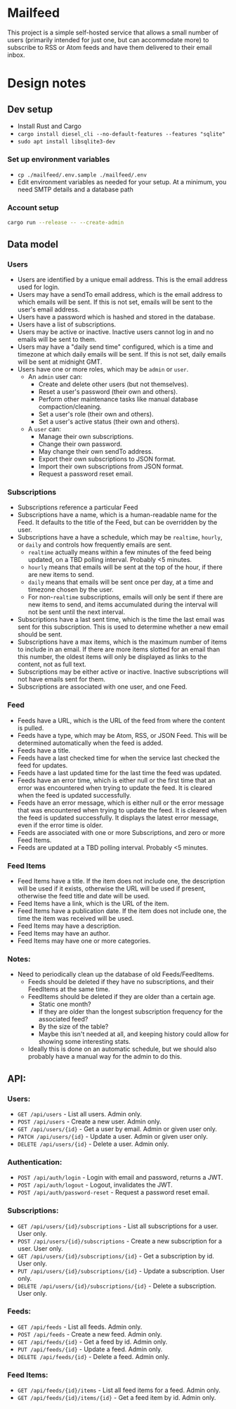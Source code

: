 # Mailfeed

This project is a simple self-hosted service that allows a small number of users
(primarily intended for just one, but can accommodate more) to subscribe to RSS or Atom
feeds and have them delivered to their email inbox.

# Design notes

## Dev setup

- Install Rust and Cargo
- `cargo install diesel_cli --no-default-features --features "sqlite"`
- `sudo apt install libsqlite3-dev`

### Set up environment variables

- `cp ./mailfeed/.env.sample ./mailfeed/.env`
- Edit environment variables as needed for your setup. At a minimum, you need SMTP details and a database path

### Account setup

```sh
cargo run --release -- --create-admin
```

## Data model

### Users

- Users are identified by a unique email address. This is the email address used for login.
- Users may have a sendTo email address, which is the email address to which emails will
  be sent. If this is not set, emails will be sent to the user's email address.
- Users have a password which is hashed and stored in the database.
- Users have a list of subscriptions.
- Users may be active or inactive. Inactive users cannot log in and no emails will be
  sent to them.
- Users may have a "daily send time" configured, which is a time and timezone at which
  daily emails will be sent. If this is not set, daily emails will be sent at midnight
  GMT.
- Users have one or more roles, which may be `admin` or `user`. 
  - An `admin` user can:
    - Create and delete other users (but not themselves).
    - Reset a user's password (their own and others).
    - Perform other maintenance tasks like manual database compaction/cleaning.
    - Set a user's role (their own and others).
    - Set a user's active status (their own and others).
  - A `user` can:
    - Manage their own subscriptions.
    - Change their own password.
    - May change their own sendTo address.
    - Export their own subscriptions to JSON format.
    - Import their own subscriptions from JSON format.
    - Request a password reset email.

### Subscriptions

- Subscriptions reference a particular Feed
- Subscriptions have a name, which is a human-readable name for the Feed. It defaults to
  the title of the Feed, but can be overridden by the user.
- Subscriptions have a have a schedule, which may be `realtime`, `hourly`, or `daily` and
  controls how frequently emails are sent. 
    - `realtime` actually means within a few minutes of the feed being updated, on 
      a TBD polling interval. Probably <5 minutes.
    - `hourly` means that emails will be sent at the top of the hour, if there are new
      items to send.
    - `daily` means that emails will be sent once per day, at a time and timezone chosen
      by the user.
    - For non-`realtime` subscriptions, emails will only be sent if there are new items
      to send, and items accumulated during the interval will not be sent until the next
      interval.
- Subscriptions have a last sent time, which is the time the last email was sent for this
  subscription. This is used to determine whether a new email should be sent.
- Subscriptions have a max items, which is the maximum number of items to include in an
  email. If there are more items slotted for an email than this number, the oldest items
  will only be displayed as links to the content, not as full text.
- Subscriptions may be either active or inactive. Inactive subscriptions will not have
  emails sent for them.
- Subscriptions are associated with one user, and one Feed.

### Feed

- Feeds have a URL, which is the URL of the feed from where the content is pulled.
- Feeds have a type, which may be Atom, RSS, or JSON Feed. This will be determined
  automatically when the feed is added.
- Feeds have a title.
- Feeds have a last checked time for when the service last checked the feed for updates.
- Feeds have a last updated time for the last time the feed was updated.
- Feeds have an error time, which is either null or the first time that an error was
  encountered when trying to update the feed. It is cleared when the feed is updated
  successfully.
- Feeds have an error message, which is either null or the error message that was
  encountered when trying to update the feed. It is cleared when the feed is updated
  successfully. It displays the latest error message, even if the error time is older.
- Feeds are associated with one or more Subscriptions, and zero or more Feed Items.
- Feeds are updated at a TBD polling interval. Probably <5 minutes.

### Feed Items

- Feed Items have a title. If the item does not include one, the description will be used if
  it exists, otherwise the URL will be used if present, otherwise the feed title and date
  will be used.
- Feed Items have a link, which is the URL of the item.
- Feed Items have a publication date. If the item does not include one, the time the item
  was received will be used.
- Feed Items may have a description.
- Feed Items may have an author.
- Feed Items may have one or more categories.

### Notes:

- Need to periodically clean up the database of old Feeds/FeedItems. 
  - Feeds should be deleted if they have no subscriptions, and their FeedItems at the same time. 
  - FeedItems should be deleted if they are older than a certain age. 
    - Static one month?
    - If they are older than the longest subscription frequency for the associated feed?
    - By the size of the table? 
    - Maybe this isn't needed at all, and keeping history could allow for showing 
      some interesting stats.
  - Ideally this is done on an automatic schedule, but we should also probably have a 
    manual way for the admin to do this.

## API:

### Users:

- `GET /api/users` - List all users. Admin only.
- `POST /api/users` - Create a new user. Admin only.
- `GET /api/users/{id}` - Get a user by email. Admin or given user only.
- `PATCH /api/users/{id}` - Update a user. Admin or given user only.
- `DELETE /api/users/{id}` - Delete a user. Admin only.

### Authentication:

- `POST /api/auth/login` - Login with email and password, returns a JWT.
- `POST /api/auth/logout` - Logout, invalidates the JWT.
- `POST /api/auth/password-reset` - Request a password reset email.

### Subscriptions:

- `GET /api/users/{id}/subscriptions` - List all subscriptions for a user. User only.
- `POST /api/users/{id}/subscriptions` - Create a new subscription for a user. User only.
- `GET /api/users/{id}/subscriptions/{id}` - Get a subscription by id. User only.
- `PUT /api/users/{id}/subscriptions/{id}` - Update a subscription. User only.
- `DELETE /api/users/{id}/subscriptions/{id}` - Delete a subscription. User only.

### Feeds:

- `GET /api/feeds` - List all feeds. Admin only.
- `POST /api/feeds` - Create a new feed. Admin only.
- `GET /api/feeds/{id}` - Get a feed by id. Admin only.
- `PUT /api/feeds/{id}` - Update a feed. Admin only.
- `DELETE /api/feeds/{id}` - Delete a feed. Admin only.

### Feed Items:

- `GET /api/feeds/{id}/items` - List all feed items for a feed. Admin only.
- `GET /api/feeds/{id}/items/{id}` - Get a feed item by id. Admin only.
